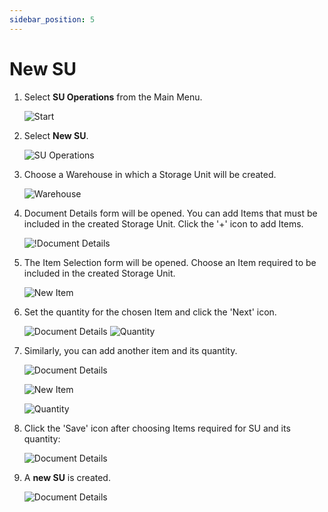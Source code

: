 ```yaml
---
sidebar_position: 5
---
```


# New SU

1. Select **SU Operations** from the Main Menu.

    ![Start](./media/SUOperations03.webp)
2. Select **New SU**.

    ![SU Operations](./media/NewSU3.webp)
3. Choose a Warehouse in which a Storage Unit will be created.

    ![Warehouse](./media/1NewSU3.webp)
4. Document Details form will be opened. You can add Items that must be included in the created Storage Unit. Click the '+' icon to add Items.

    ![!Document Details](./media/2NewSU3.webp)
5. The Item Selection form will be opened. Choose an Item required to be included in the created Storage Unit.

    ![New Item](./media/3NewSU-Items3.webp)
6. Set the quantity for the chosen Item and click the 'Next' icon.

    ![Document Details](./media/4NewSU3.webp)
    ![Quantity](./media/quantity.png)
7. Similarly, you can add another item and its quantity.

    ![Document Details](./media/NewSU-AddToExisting3.webp)

    ![New Item](./media/3NewSU-Items3.webp)

    ![Quantity](./media/NewSU-Q3.webp)
8. Click the 'Save' icon after choosing Items required for SU and its quantity:

    ![Document Details](./media/NewSU-All3.webp)
9. A **new SU** is created.

    ![Document Details](./media/NewSUCreated3.webp)
